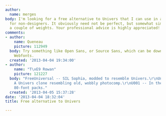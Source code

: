 ```yaml
---
author:
  name: merges
body: I'm looking for a free alternative to Univers that I can use in a design class
  for non-designers. It obviously need not be perfect, but somewhat similar and in
  a couple of weights. Your professional advice is highly appreciated!
comments:
- author:
    name: Queneau
    picture: 112949
  body: Try something like Open Sans, or Source Sans, which can be downloaded at Google
    Webfonts.
  created: '2013-04-04 19:34:00'
- author:
    name: "T\xE9 Rowan"
    picture: 121227
  body: "FreeUniversal -- SIL Sophia, modded to resemble Univers.\r\nUniversElse --
    A Univers clone resembling old, wobbly photocomp.\r\nU001 -- In the Ghostscript
    80-font packs."
  created: '2013-04-05 15:37:28'
date: '2013-04-04 18:32:04'
title: Free alternative to Univers

---
```

